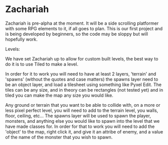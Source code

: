 Zachariah
=========

Zachariah is pre-alpha at the moment.  It will be a side scrolling platformer with some RPG elements to it, if all goes to plan.  This is our first project and is being developed by beginners, so the code may be sloppy but will hopefully work. 

Levels:

We have set Zachariah up to allow for custom built levels, the best way to do it is to use Tiled to make a level.

In order for it to work you will need to have at least 2 layers, 'terrain' and 'spawns' (without the quotes and case matters)
 the spawns layer need to be an object layer, and load a tilesheet using something like Pyxel Edit.  The tiles can be any 
size, and in theory can be rectangles (not tested yet) and in tiled you can make the map any size you would like.

Any ground or terrain that you want to be able to collide with, on a more or less pixel perfect level, you will need to
add to the terrain level, you walls, floor, ceiling, etc...  The spawns layer will be used to spawn the player, monsters, and
anything else you would like to spawn into the level that we have made classes for.  In order for that to work you will
need to add the 'object' to the map, right click it, and give it an attribe of enemy, and a value of the name of the monster
that you wish to spawn.